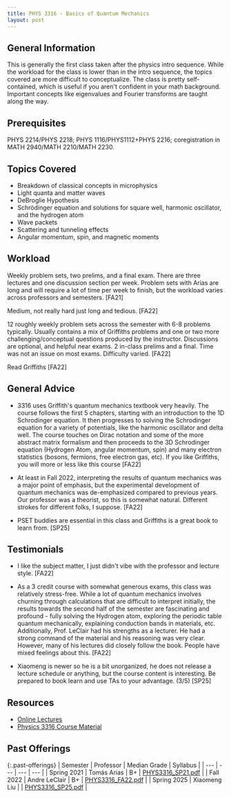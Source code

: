```yaml
---
title: PHYS 3316 - Basics of Quantum Mechanics
layout: post
---
```


<link rel="stylesheet" href="/main.css">

## General Information

This is generally the first class taken after the physics intro sequence. While the workload for the class is lower than in the intro sequence, the topics covered are more difficult to conceptualize. The class is pretty self-contained, which is useful if you aren't confident in your math background. Important concepts like eigenvalues and Fourier transforms are taught along the way. 

## Prerequisites

PHYS 2214/PHYS 2218; PHYS 1116/PHYS1112+PHYS 2216; coregistration in MATH 2940/MATH 2210/MATH 2230.

## Topics Covered

  - Breakdown of classical concepts in microphysics
  - Light quanta and matter waves
  - DeBroglie Hypothesis
  - Schrödinger equation and solutions for square well, harmonic oscillator, and the hydrogen atom
  - Wave packets
  - Scattering and tunneling effects
  - Angular momentum, spin, and magnetic moments

## Workload

Weekly problem sets, two prelims, and a final exam. There are three lectures and one discussion section per week. Problem sets with Arias are long and will require a lot of time per week to finish, but the workload varies across professors and semesters. [FA21]

Medium, not really hard just long and tedious. [FA22]

12 roughly weekly problem sets across the semester with 6-8 problems typically. Usually contains a mix of Griffiths problems and one or two more challenging/conceptual questions produced by the instructor. Discussions are optional, and helpful near exams. 2 in-class prelims and a final. Time was not an issue on most exams. Difficulty varied. [FA22]

Read Griffiths [FA22]

## General Advice

- 3316 uses Griffith's quantum mechanics textbook very heavily. The course follows the first 5 chapters, starting with an introduction to the 1D Schrodinger equation. It then progresses to solving the Schrodinger equation for a variety of potentials, like the harmonic oscillator and delta well. The course touches on Dirac notation and some of the more abstract matrix formalism and then proceeds to the 3D Schrodinger equation (Hydrogen Atom, angular momentum, spin) and many electron statistics (bosons, fermions, free electron gas, etc). If you like Griffiths, you will more or less like this course [FA22]

- At least in Fall 2022, interpreting the results of quantum mechanics was a major point of emphasis, but the experimental development of quantum mechanics was de-emphasized compared to previous years. Our professor was a theorist, so this is somewhat natural. Different strokes for different folks, I suppose. [FA22]

- PSET buddies are essential in this class and Griffiths is a great book to learn from. [SP25]
## Testimonials

- I like the subject matter, I just didn't vibe with the professor and lecture style. [FA22]

- As a 3 credit course with somewhat generous exams, this class was relatively stress-free. While a lot of quantum mechanics involves churning through calculations that are difficult to interpret initially, the results towards the second half of the semester are fascinating and profound - fully solving the Hydrogen atom, exploring the periodic table quantum mechanically, explaining conduction bands in materials, etc. Additionally, Prof. LeClair had his strengths as a lecturer. He had a strong command of the material and his reasoning was very clear. However, many of his lectures did closely follow the book. People have mixed feelings about this. [FA22]

- Xiaomeng is newer so he is a bit unorganized, he does not release a lecture schedule or anything, but the course content is interesting. Be prepared to book learn and use TAs to your advantage. (3/5) [SP25]


## Resources
- <a href="https://www.youtube.com/channel/UCqk5h2HlmSVOPQtXFrSHglw/playlists">Online Lectures</a>
- <a href="https://www.classe.cornell.edu/~liepe/webpage/education3316.html">Physics 3316 Course Material</a>


## Past Offerings

{:.past-offerings}
| Semester | Professor | Median Grade | Syllabus |
| --- | --- | --- | --- |
| Spring 2021 | Tomás Arias | B+ | <a href="/syllabi/PHYS3316_SP21.pdf">PHYS3316_SP21.pdf</a> |
| Fall 2022 | Andre LeClair | B+ | <a href="/syllabi/PHYS3316_FA22.pdf">PHYS3316_FA22.pdf</a> |
| Spring 2025 | Xiaomeng Liu |  | <a href="/syllabi/PHYS3316_SP25.pdf">PHYS3316_SP25.pdf</a> |
